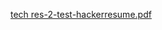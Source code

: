 [tech res-2-test-hackerresume.pdf](https://github.com/user-attachments/files/16934833/tech.res-2-test-hackerresume.pdf)
